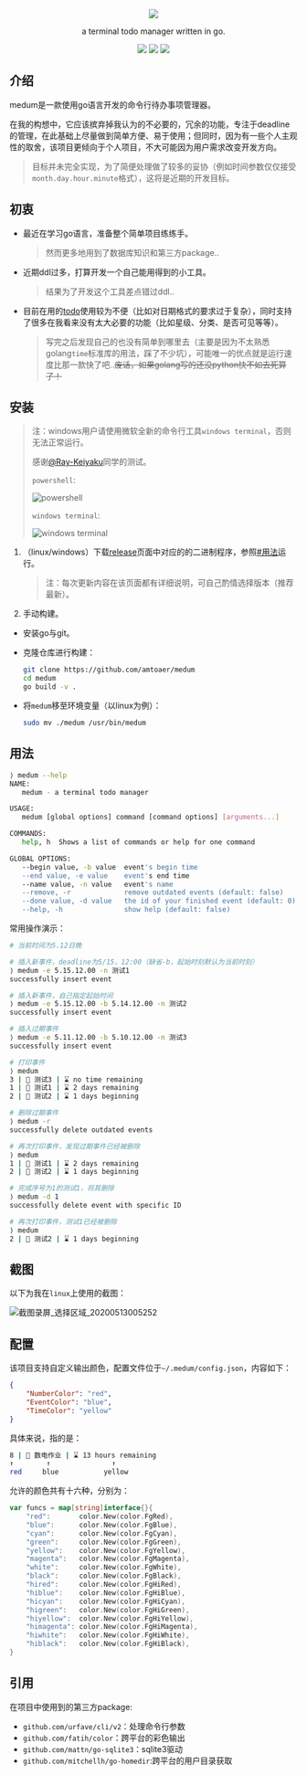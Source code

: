 <p align="center">
    <img src="./src/logo.png">
</p>
<p align="center">
    a terminal todo manager written in go.
</p>
<p align="center">
<img src="https://goreportcard.com/badge/github.com/amtoaer/medum?longCache=true&style=for-the-badge">
<img src="https://img.shields.io/badge/license-MIT-orange.svg?longCache=true&style=for-the-badge">
<img src="https://img.shields.io/badge/version-v1.1.4-red.svg?longCache=true&style=for-the-badge">
</p>




## 介绍

medum是一款使用go语言开发的命令行待办事项管理器。

在我的构想中，它应该摈弃掉我认为的不必要的，冗余的功能，专注于deadline的管理，在此基础上尽量做到简单方便、易于使用；但同时，因为有一些个人主观性的取舍，该项目更倾向于个人项目，不大可能因为用户需求改变开发方向。

>   目标并未完全实现，为了简便处理做了较多的妥协（例如时间参数仅仅接受`month.day.hour.minute`格式），这将是近期的开发目标。

## 初衷

+   最近在学习go语言，准备整个简单项目练练手。

    >   然而更多地用到了数据库知识和第三方package..

+   近期ddl过多，打算开发一个自己能用得到的小工具。

    >   结果为了开发这个工具差点错过ddl..

+   目前在用的[todo](https://github.com/foobuzz/todo)使用较为不便（比如对日期格式的要求过于复杂），同时支持了很多在我看来没有太大必要的功能（比如星级、分类、是否可见等等）。

    >   写完之后发现自己的也没有简单到哪里去（主要是因为不太熟悉golang`time`标准库的用法，踩了不少坑），可能唯一的优点就是运行速度比那一款快了吧..~~废话，如果golang写的还没python快不如去死算了！~~


## 安装

>   注：windows用户请使用微软全新的命令行工具`windows terminal`，否则无法正常运行。
>
>   感谢[@Ray-Keiyaku](https://github.com/Ray-Keiyaku)同学的测试。
>
>   `powershell`:
>
>   ![powershell](https://i.loli.net/2020/05/28/l8DrgIikwUKvFn1.png)
>
>   `windows terminal`:
>
>   ![windows terminal](https://i.loli.net/2020/05/28/NRwEbDW64GVPorT.png)

1.  （linux/windows）下载[release](https://github.com/amtoaer/medum/releases)页面中对应的的二进制程序，参照[#用法](#用法)运行。

    >   注：每次更新内容在该页面都有详细说明，可自己酌情选择版本（推荐最新）。

2.  手动构建。

+   安装go与git。

+   克隆仓库进行构建：

    ```bash
    git clone https://github.com/amtoaer/medum
    cd medum
    go build -v .
    ```

+   将`medum`移至环境变量（以linux为例）：

    ```bash
    sudo mv ./medum /usr/bin/medum
    ```

## 用法

```bash
⟩ medum --help
NAME:
   medum - a terminal todo manager

USAGE:
   medum [global options] command [command options] [arguments...]

COMMANDS:
   help, h  Shows a list of commands or help for one command

GLOBAL OPTIONS:
   --begin value, -b value  event's begin time
   --end value, -e value    event's end time
   --name value, -n value   event's name
   --remove, -r             remove outdated events (default: false)
   --done value, -d value   the id of your finished event (default: 0)
   --help, -h               show help (default: false)
```

常用操作演示：

```bash
# 当前时间为5.12日晚

# 插入新事件，deadline为5/15，12:00（缺省-b，起始时刻默认为当前时刻）
⟩ medum -e 5.15.12.00 -n 测试1
successfully insert event

# 插入新事件，自己指定起始时间
⟩ medum -e 5.15.12.00 -b 5.14.12.00 -n 测试2
successfully insert event

# 插入过期事件
⟩ medum -e 5.11.12.00 -b 5.10.12.00 -n 测试3
successfully insert event

# 打印事件
⟩ medum
3 | 🍺 测试3 | ⌛ no time remaining
1 | 🍺 测试1 | ⌛ 2 days remaining
2 | 🍺 测试2 | ⌛ 1 days beginning

# 删除过期事件
⟩ medum -r
successfully delete outdated events

# 再次打印事件，发现过期事件已经被删除
⟩ medum
1 | 🍺 测试1 | ⌛ 2 days remaining
2 | 🍺 测试2 | ⌛ 1 days beginning

# 完成序号为1的测试1，将其删除
⟩ medum -d 1
successfully delete event with specific ID

# 再次打印事件，测试1已经被删除
⟩ medum
2 | 🍺 测试2 | ⌛ 1 days beginning
```

## 截图

以下为我在`linux`上使用的截图：

![截图录屏_选择区域_20200513005252](https://i.loli.net/2020/05/13/zycFTamlK8uM79A.png)

## 配置

该项目支持自定义输出颜色，配置文件位于`~/.medum/config.json`，内容如下：

```json
{
    "NumberColor": "red",
    "EventColor": "blue",
    "TimeColor": "yellow"
}
```

具体来说，指的是：

```bash
8 | 🍺 数电作业 | ⌛ 13 hours remaining
↑        ↑               ↑
red     blue           yellow
```

允许的颜色共有十六种，分别为：

```go
var funcs = map[string]interface{}{
	"red":       color.New(color.FgRed),
	"blue":      color.New(color.FgBlue),
	"cyan":      color.New(color.FgCyan),
	"green":     color.New(color.FgGreen),
	"yellow":    color.New(color.FgYellow),
	"magenta":   color.New(color.FgMagenta),
	"white":     color.New(color.FgWhite),
	"black":     color.New(color.FgBlack),
	"hired":     color.New(color.FgHiRed),
	"hiblue":    color.New(color.FgHiBlue),
	"hicyan":    color.New(color.FgHiCyan),
	"higreen":   color.New(color.FgHiGreen),
	"hiyellow":  color.New(color.FgHiYellow),
	"himagenta": color.New(color.FgHiMagenta),
	"hiwhite":   color.New(color.FgHiWhite),
	"hiblack":   color.New(color.FgHiBlack),
}
```

## 引用

在项目中使用到的第三方package:

+   `github.com/urfave/cli/v2`：处理命令行参数
+   `github.com/fatih/color`：跨平台的彩色输出
+   `github.com/mattn/go-sqlite3`：sqlite3驱动
+   `github.com/mitchellh/go-homedir`:跨平台的用户目录获取